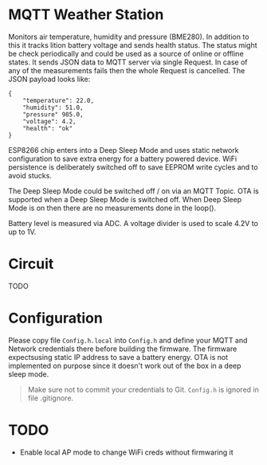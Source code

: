 # MQTT Weather Station
Monitors air temperature, humidity and pressure (BME280). In addition to this it tracks lition battery voltage and
sends health status. The status might be check periodically and could be used as a source of online or offline states.
It sends JSON data to MQTT server via single Request. In case of any of the measurements fails then the whole Request
is cancelled. The JSON payload looks like:
```
{
    "temperature": 22.0,
    "humidity": 51.0,
    "pressure" 985.0,
    "voltage": 4.2,
    "health": "ok"
}
```
ESP8266 chip enters into a Deep Sleep Mode and uses static network configuration to save extra energy
for a battery powered device. WiFi persistence is deliberately switched off to save EEPROM write cycles and
to avoid stucks. 


The Deep Sleep Mode could be switched off / on via an MQTT Topic. OTA is supported when 
a Deep Sleep Mode is switched off. When Deep Sleep Mode is on then there are no measurements done in the loop().

Battery level is measured via ADC. A voltage divider is used to scale 4.2V to up to 1V.

# Circuit
TODO

# Configuration
Please copy file `Config.h.local` into `Config.h` and define your MQTT and Network credentials there before building the firmware. The firmware expectsusing static IP address to save a battery energy. OTA is not implemented on purpose since it doesn't work out of the box in a deep sleep mode.

> Make sure not to commit your credentials to Git. `Config.h` is ignored in file .gitignore.

# TODO
* Enable local AP mode to change WiFi creds without firmwaring it